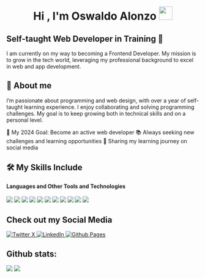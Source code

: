 <h1 align="center"><b>Hi , I'm Oswaldo Alonzo </b><img src="https://media.giphy.com/media/hvRJCLFzcasrR4ia7z/giphy.gif" width="35"></h1>

## Self-taught Web Developer in Training 🚀

I am currently on my way to becoming a Frontend Developer. My mission is to grow in the tech world, leveraging my professional background to excel in web and app development.

## 🙂 About me

I’m passionate about programming and web design, with over a year of self-taught learning experience. I enjoy collaborating and solving programming challenges. My goal is to keep growing both in technical skills and on a personal level.

🎯 My 2024 Goal: Become an active web developer
📚 Always seeking new challenges and learning opportunities
🌱 Sharing my learning journey on social media

## 🛠 My Skills Include

<h4> Languages and Other Tools and Technologies </h4>
<span> 
  <img src="https://img.shields.io/badge/HTML5-E34F26?style=for-the-badge&logo=html5&logoColor=white">
  <img src="https://img.shields.io/badge/CSS3-1572B6?style=for-the-badge&logo=css3&logoColor=white">
  <img src="https://img.shields.io/badge/JavaScript-F7DF1E?style=for-the-badge&logo=javascript&logoColor=black">
  <img src= "https://img.shields.io/badge/typescript-%23007ACC.svg?style=for-the-badge&logo=typescript&logoColor=white">
  <img src="https://img.shields.io/badge/astro-%232C2052.svg?style=for-the-badge&logo=astro&logoColor=white">
  <img src="https://img.shields.io/badge/angular-D70A53.svg?style=for-the-badge&logo=angular&logoColor=white">
  <img src= "https://img.shields.io/badge/react-%23007ACC.svg?style=for-the-badge&logo=react&logoColor=white">
  <img src="https://img.shields.io/badge/github-%23121011.svg?style=for-the-badge&logo=github&logoColor=white">
  <img src="https://img.shields.io/badge/Arch-D70A53?style=for-the-badge&logo=archlinux&logoColor=white">
  <img src="https://img.shields.io/badge/NeoVim-%2357A143.svg?&style=for-the-badge&logo=neovim&logoColor=white">
  <img src="https://img.shields.io/badge/Obsidian-%23483699.svg?style=for-the-badge&logo=obsidian&logoColor=white">
 


</span>

## Check out my Social Media

<a href="https://x.com/Rob_Alonzo79">
    <img src="https://img.shields.io/badge/X-%23000000.svg?style=for-the-badge&logo=X&logoColor=white" alt="Twitter X">
</a>
<a href="https://www.linkedin.com/in/oswaldoalonzo/" >
  <img src="https://img.shields.io/badge/linkedin-%230077B5.svg?style=for-the-badge&logo=linkedin&logoColor=white)" alt="LinkedIn">
</a>
<a href="https://valitogt79.github.io/" >
  <img src="https://img.shields.io/badge/github%20pages-121013?style=for-the-badge&logo=github&logoColor=white" alt="Github Pages">
</a>


<h2>Github stats:</h2> 

[![](https://github-readme-stats.vercel.app/api?username=valitogt79&show_icons=true&theme=tokyonight&hide_border=true&locale=en)](https://github.com/valitogt79)
[![](https://github-readme-streak-stats.herokuapp.com/?user=valitogt79&theme=material-palenight)](https://github.com/valitogt79)
</div>
